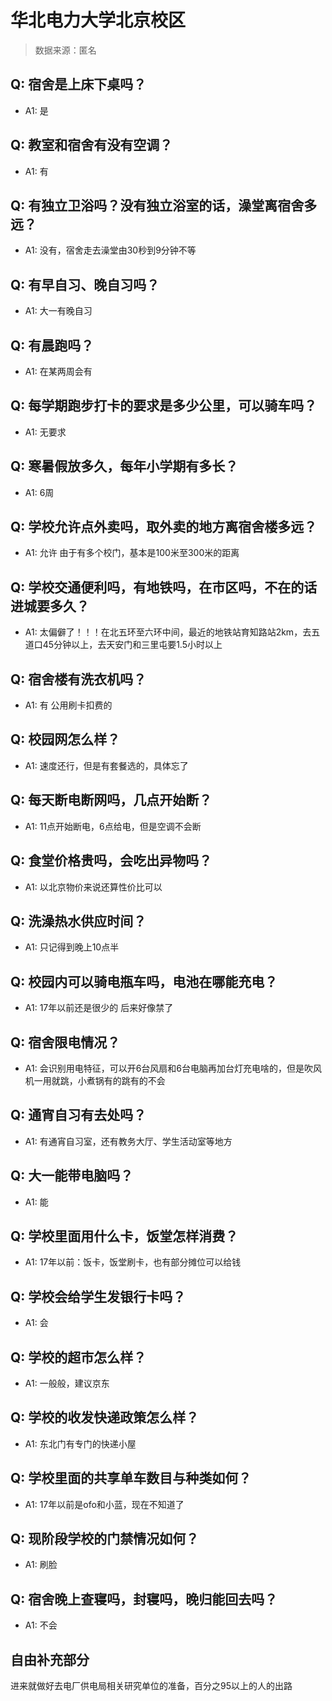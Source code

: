# 华北电力大学北京校区

> 数据来源：匿名

## Q: 宿舍是上床下桌吗？

- A1: 是

## Q: 教室和宿舍有没有空调？

- A1: 有

## Q: 有独立卫浴吗？没有独立浴室的话，澡堂离宿舍多远？

- A1: 没有，宿舍走去澡堂由30秒到9分钟不等

## Q: 有早自习、晚自习吗？

- A1: 大一有晚自习

## Q: 有晨跑吗？

- A1: 在某两周会有

## Q: 每学期跑步打卡的要求是多少公里，可以骑车吗？

- A1: 无要求

## Q: 寒暑假放多久，每年小学期有多长？

- A1: 6周

## Q: 学校允许点外卖吗，取外卖的地方离宿舍楼多远？

- A1: 允许 由于有多个校门，基本是100米至300米的距离

## Q: 学校交通便利吗，有地铁吗，在市区吗，不在的话进城要多久？

- A1: 太偏僻了！！！在北五环至六环中间，最近的地铁站育知路站2km，去五道口45分钟以上，去天安门和三里屯要1.5小时以上

## Q: 宿舍楼有洗衣机吗？

- A1: 有 公用刷卡扣费的

## Q: 校园网怎么样？

- A1: 速度还行，但是有套餐选的，具体忘了

## Q: 每天断电断网吗，几点开始断？

- A1: 11点开始断电，6点给电，但是空调不会断

## Q: 食堂价格贵吗，会吃出异物吗？

- A1: 以北京物价来说还算性价比可以

## Q: 洗澡热水供应时间？

- A1: 只记得到晚上10点半

## Q: 校园内可以骑电瓶车吗，电池在哪能充电？

- A1: 17年以前还是很少的 后来好像禁了

## Q: 宿舍限电情况？

- A1: 会识别用电特征，可以开6台风扇和6台电脑再加台灯充电啥的，但是吹风机一用就跳，小煮锅有的跳有的不会

## Q: 通宵自习有去处吗？

- A1: 有通宵自习室，还有教务大厅、学生活动室等地方

## Q: 大一能带电脑吗？

- A1: 能

## Q: 学校里面用什么卡，饭堂怎样消费？

- A1: 17年以前：饭卡，饭堂刷卡，也有部分摊位可以给钱

## Q: 学校会给学生发银行卡吗？

- A1: 会

## Q: 学校的超市怎么样？

- A1: 一般般，建议京东

## Q: 学校的收发快递政策怎么样？

- A1: 东北门有专门的快递小屋

## Q: 学校里面的共享单车数目与种类如何？

- A1: 17年以前是ofo和小蓝，现在不知道了

## Q: 现阶段学校的门禁情况如何？

- A1: 刷脸

## Q: 宿舍晚上查寝吗，封寝吗，晚归能回去吗？

- A1: 不会

## 自由补充部分

进来就做好去电厂供电局相关研究单位的准备，百分之95以上的人的出路